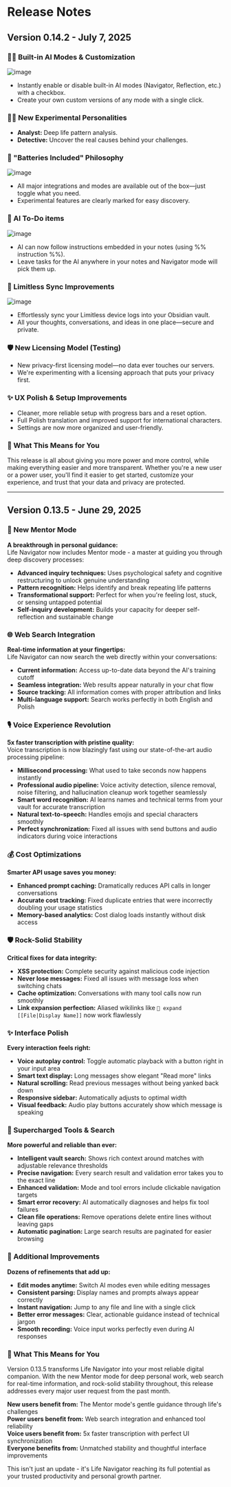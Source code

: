 # Release Notes

## Version 0.14.2 - July 7, 2025

### 🧑‍💻 Built-in AI Modes & Customization
![image](https://github.com/user-attachments/assets/e279a981-b215-439c-b83e-bfa50032d04d)
- Instantly enable or disable built-in AI modes (Navigator, Reflection, etc.) with a checkbox.
- Create your own custom versions of any mode with a single click.

### 🕵️‍♂️ New Experimental Personalities
- **Analyst:** Deep life pattern analysis.
- **Detective:** Uncover the real causes behind your challenges.

### 🧰 "Batteries Included" Philosophy
![image](https://github.com/user-attachments/assets/a5fbd49f-28f3-4c69-94f9-270e22e0115b)

- All major integrations and modes are available out of the box—just toggle what you need.
- Experimental features are clearly marked for easy discovery.

### 📝 AI To-Do items
![image](https://github.com/user-attachments/assets/9e45d5e7-3726-4073-81bd-30d4e8984e39)
- AI can now follow instructions embedded in your notes (using %% instruction %%).
- Leave tasks for the AI anywhere in your notes and Navigator mode will pick them up.

### 🔄 Limitless Sync Improvements
![image](https://github.com/user-attachments/assets/6ee06803-ce67-4134-8fb8-4ef73f8b4a81)
- Effortlessly sync your Limitless device logs into your Obsidian vault.
- All your thoughts, conversations, and ideas in one place—secure and private.

### 🛡️ New Licensing Model (Testing)
- New privacy-first licensing model—no data ever touches our servers.
- We're experimenting with a licensing approach that puts your privacy first.

### ✨ UX Polish & Setup Improvements
- Cleaner, more reliable setup with progress bars and a reset option.
- Full Polish translation and improved support for international characters.
- Settings are now more organized and user-friendly.

### 🚀 What This Means for You
This release is all about giving you more power and more control, while making everything easier and more transparent. Whether you're a new user or a power user, you'll find it easier to get started, customize your experience, and trust that your data and privacy are protected.

---

## Version 0.13.5 - June 29, 2025

### 🧠 New Mentor Mode  
**A breakthrough in personal guidance:**  
Life Navigator now includes Mentor mode - a master at guiding you through deep discovery processes:
- **Advanced inquiry techniques:** Uses psychological safety and cognitive restructuring to unlock genuine understanding
- **Pattern recognition:** Helps identify and break repeating life patterns
- **Transformational support:** Perfect for when you're feeling lost, stuck, or sensing untapped potential
- **Self-inquiry development:** Builds your capacity for deeper self-reflection and sustainable change

### 🌐 Web Search Integration  
**Real-time information at your fingertips:**  
Life Navigator can now search the web directly within your conversations:
- **Current information:** Access up-to-date data beyond the AI's training cutoff
- **Seamless integration:** Web results appear naturally in your chat flow
- **Source tracking:** All information comes with proper attribution and links
- **Multi-language support:** Search works perfectly in both English and Polish

### 🎙️ Voice Experience Revolution  
**5x faster transcription with pristine quality:**  
Voice transcription is now blazingly fast using our state-of-the-art audio processing pipeline:
- **Millisecond processing:** What used to take seconds now happens instantly
- **Professional audio pipeline:** Voice activity detection, silence removal, noise filtering, and hallucination cleanup work together seamlessly
- **Smart word recognition:** AI learns names and technical terms from your vault for accurate transcription
- **Natural text-to-speech:** Handles emojis and special characters smoothly
- **Perfect synchronization:** Fixed all issues with send buttons and audio indicators during voice interactions

### 💰 Cost Optimizations  
**Smarter API usage saves you money:**
- **Enhanced prompt caching:** Dramatically reduces API calls in longer conversations
- **Accurate cost tracking:** Fixed duplicate entries that were incorrectly doubling your usage statistics
- **Memory-based analytics:** Cost dialog loads instantly without disk access

### 🛡️ Rock-Solid Stability  
**Critical fixes for data integrity:**
- **XSS protection:** Complete security against malicious code injection
- **Never lose messages:** Fixed all issues with message loss when switching chats
- **Cache optimization:** Conversations with many tool calls now run smoothly
- **Link expansion perfection:** Aliased wikilinks like `🧭 expand [[File|Display Name]]` now work flawlessly

### ✨ Interface Polish  
**Every interaction feels right:**
- **Voice autoplay control:** Toggle automatic playback with a button right in your input area
- **Smart text display:** Long messages show elegant "Read more" links
- **Natural scrolling:** Read previous messages without being yanked back down
- **Responsive sidebar:** Automatically adjusts to optimal width
- **Visual feedback:** Audio play buttons accurately show which message is speaking

### 🔧 Supercharged Tools & Search  
**More powerful and reliable than ever:**
- **Intelligent vault search:** Shows rich context around matches with adjustable relevance thresholds
- **Precise navigation:** Every search result and validation error takes you to the exact line
- **Enhanced validation:** Mode and tool errors include clickable navigation targets
- **Smart error recovery:** AI automatically diagnoses and helps fix tool failures
- **Clean file operations:** Remove operations delete entire lines without leaving gaps
- **Automatic pagination:** Large search results are paginated for easier browsing

### 🎯 Additional Improvements  
**Dozens of refinements that add up:**
- **Edit modes anytime:** Switch AI modes even while editing messages
- **Consistent parsing:** Display names and prompts always appear correctly
- **Instant navigation:** Jump to any file and line with a single click
- **Better error messages:** Clear, actionable guidance instead of technical jargon
- **Smooth recording:** Voice input works perfectly even during AI responses

### 🚀 What This Means for You  
Version 0.13.5 transforms Life Navigator into your most reliable digital companion. With the new Mentor mode for deep personal work, web search for real-time information, and rock-solid stability throughout, this release addresses every major user request from the past month.

**New users benefit from:** The Mentor mode's gentle guidance through life's challenges  
**Power users benefit from:** Web search integration and enhanced tool reliability  
**Voice users benefit from:** 5x faster transcription with perfect UI synchronization  
**Everyone benefits from:** Unmatched stability and thoughtful interface improvements

This isn't just an update - it's Life Navigator reaching its full potential as your trusted productivity and personal growth partner. 
